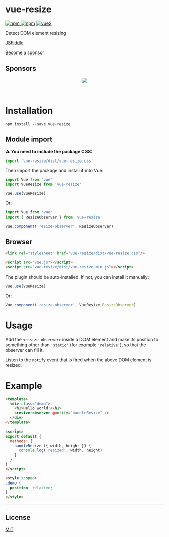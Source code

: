 # vue-resize

[![npm](https://img.shields.io/npm/v/vue-resize.svg) ![npm](https://img.shields.io/npm/dm/vue-resize.svg)](https://www.npmjs.com/package/vue-resize)
[![vue2](https://img.shields.io/badge/vue-2.x-brightgreen.svg)](https://vuejs.org/)

Detect DOM element resizing

[JSFiddle](https://jsfiddle.net/Akryum/zqygwf3r/)

[Become a sponsor](https://github.com/sponsors/Akryum/)

## Sponsors

<p align="center">
  <a href="https://guillaume-chau.info/sponsors/" target="_blank">
    <img src='https://akryum.netlify.app/sponsors.svg'/>
  </a>
</p>

<br>

# Installation

```
npm install --save vue-resize
```

## Module import

**⚠️ You need to include the package CSS:**

```js
import 'vue-resize/dist/vue-resize.css'
```

Then import the package and install it into Vue:

```javascript
import Vue from 'vue'
import VueResize from 'vue-resize'

Vue.use(VueResize)
```

Or:

```javascript
import Vue from 'vue'
import { ResizeObserver } from 'vue-resize'

Vue.component('resize-observer', ResizeObserver)
```

## Browser

```html
<link rel="stylesheet" href="vue-resize/dist/vue-resize.css"/>

<script src="vue.js"></script>
<script src="vue-resize/dist/vue-resize.min.js"></script>
```

The plugin should be auto-installed. If not, you can install it manually:

```javascript
Vue.use(VueResize)
```

Or:

```javascript
Vue.component('resize-observer', VueResize.ResizeObserver)
```

# Usage

Add the `<resize-observer>` inside a DOM element and make its position to something other than `'static'` (for example `'relative'`), so that the observer can fill it.

Listen to the `notify` event that is fired when the above DOM element is resized.

# Example

```html
<template>
  <div class="demo">
    <h1>Hello world!</h1>
    <resize-observer @notify="handleResize" />
  </div>
</template>

<script>
export default {
  methods: {
    handleResize ({ width, height }) {
      console.log('resized', width, height)
    }
  }
}
</script>

<style scoped>
.demo {
  position: relative;
}
</style>
```

---

## License

[MIT](http://opensource.org/licenses/MIT)
